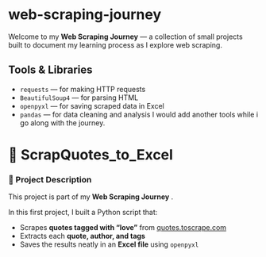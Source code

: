 # web-scraping-journey


Welcome to my **Web Scraping Journey** — a collection of small projects built to document my learning process as I explore web scraping.


## Tools & Libraries
- `requests` — for making HTTP requests
- `BeautifulSoup4` — for parsing HTML
- `openpyxl` — for saving scraped data in Excel
- `pandas` — for data cleaning and analysis
I would add another tools while i go along with the journey.

# 🧠 ScrapQuotes_to_Excel

### 📌 Project Description
This project is part of my **Web Scraping Journey** .

In this first project, I built a Python script that:
- Scrapes **quotes tagged with “love”** from [quotes.toscrape.com](https://quotes.toscrape.com/tag/love/)
- Extracts each **quote, author, and tags**
- Saves the results neatly in an **Excel file** using `openpyxl`

